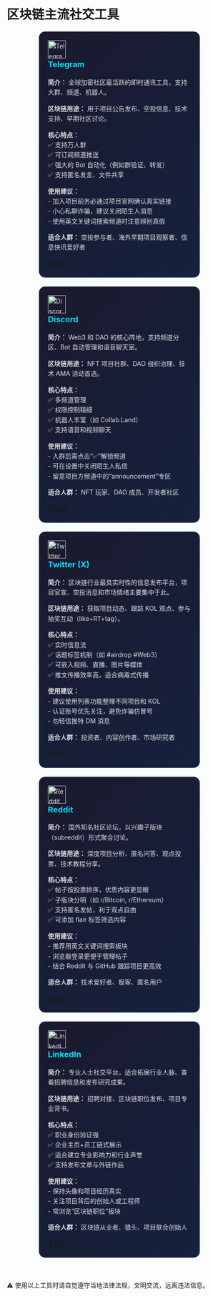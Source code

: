 # 区块链主流社交工具

<div class="social-cards-container">

<!-- Telegram -->
<div class="social-card">
  <img src="https://cdn-icons-png.flaticon.com/512/2111/2111646.png" alt="Telegram" width="40" />
  <h3>Telegram</h3>
  <p><strong>简介：</strong> 全球加密社区最活跃的即时通讯工具，支持大群、频道、机器人。</p>
  <p><strong>区块链用途：</strong> 用于项目公告发布、空投信息、技术支持、早期社区讨论。</p>
  <p><strong>核心特点：</strong><br>
    ✅ 支持万人群<br>
    ✅ 可订阅频道推送<br>
    ✅ 强大的 Bot 自动化（例如群验证、转发）<br>
    ✅ 支持匿名发言、文件共享
  </p>
  <p><strong>使用建议：</strong><br>
    - 加入项目前务必通过项目官网确认真实链接<br>
    - 小心私聊诈骗，建议关闭陌生人消息<br>
    - 使用英文关键词搜索频道时注意辨别真假
  </p>
  <p><strong>适合人群：</strong> 空投参与者、海外早期项目观察者、信息快讯爱好者</p>
  <a class="btn" href="https://telegram.org/" target="_blank">🔗 官网</a>
</div>

<!-- Discord -->
<div class="social-card">
  <img src="https://cdn-icons-png.flaticon.com/512/3670/3670157.png" alt="Discord" width="40" />
  <h3>Discord</h3>
  <p><strong>简介：</strong> Web3 和 DAO 的核心阵地，支持频道分区、Bot 自动管理和语音聊天室。</p>
  <p><strong>区块链用途：</strong> NFT 项目社群、DAO 组织治理、技术 AMA 活动首选。</p>
  <p><strong>核心特点：</strong><br>
    ✅ 多频道管理<br>
    ✅ 权限控制精细<br>
    ✅ 机器人丰富（如 Collab.Land）<br>
    ✅ 支持语音和视频聊天
  </p>
  <p><strong>使用建议：</strong><br>
    - 入群后需点击“✅”解锁频道<br>
    - 可在设置中关闭陌生人私信<br>
    - 留意项目方频道中的“announcement”专区
  </p>
  <p><strong>适合人群：</strong> NFT 玩家、DAO 成员、开发者社区</p>
   <a class="btn" href="https://discord.com/" target="_blank">🔗 官网</a>
</div>

<!-- Twitter -->
<div class="social-card">
  <img src="https://cdn-icons-png.flaticon.com/512/733/733579.png" alt="Twitter" width="40" />
  <h3>Twitter (X)</h3>
  <p><strong>简介：</strong> 区块链行业最具实时性的信息发布平台，项目官宣、空投消息和市场情绪主要集中于此。</p>
  <p><strong>区块链用途：</strong> 获取项目动态、跟踪 KOL 观点、参与抽奖互动（like+RT+tag）。</p>
  <p><strong>核心特点：</strong><br>
    ✅ 实时信息流<br>
    ✅ 话题标签机制（如 #airdrop #Web3）<br>
    ✅ 可嵌入视频、直播、图片等媒体<br>
    ✅ 推文传播效率高，适合病毒式传播
  </p>
  <p><strong>使用建议：</strong><br>
    - 建议使用列表功能整理不同项目和 KOL<br>
    - 认证账号优先关注，避免诈骗仿冒号<br>
    - 勿轻信推特 DM 消息
  </p>
  <p><strong>适合人群：</strong> 投资者、内容创作者、市场研究者</p>
   <a class="btn" href="https://x.com/" target="_blank">🔗 官网</a>
</div>

<!-- Reddit -->
<div class="social-card">
  <img src="https://cdn-icons-png.flaticon.com/512/2111/2111589.png" alt="Reddit" width="40" />
  <h3>Reddit</h3>
  <p><strong>简介：</strong> 国外知名社区论坛，以兴趣子版块（subreddit）形式聚合讨论。</p>
  <p><strong>区块链用途：</strong> 深度项目分析、匿名问答、观点投票、技术教程分享。</p>
  <p><strong>核心特点：</strong><br>
    ✅ 帖子按投票排序，优质内容更显眼<br>
    ✅ 子版块分明（如 r/Bitcoin, r/Ethereum）<br>
    ✅ 支持匿名发帖，利于观点自由<br>
    ✅ 可添加 flair 标签筛选内容
  </p>
  <p><strong>使用建议：</strong><br>
    - 推荐用英文关键词搜索板块<br>
    - 浏览器登录更便于管理帖子<br>
    - 结合 Reddit 与 GitHub 跟踪项目更高效
  </p>
  <p><strong>适合人群：</strong> 技术爱好者、极客、匿名用户</p>
   <a class="btn" href="https://www.reddit.com/" target="_blank">🔗 官网</a>
</div>

<!-- LinkedIn -->
<div class="social-card">
  <img src="https://cdn-icons-png.flaticon.com/512/145/145807.png" alt="LinkedIn" width="40" />
  <h3>LinkedIn</h3>
  <p><strong>简介：</strong> 专业人士社交平台，适合拓展行业人脉、查看招聘信息和发布研究成果。</p>
  <p><strong>区块链用途：</strong> 招聘对接、区块链职位发布、项目专业背书。</p>
  <p><strong>核心特点：</strong><br>
    ✅ 职业身份验证强<br>
    ✅ 企业主页+员工链式展示<br>
    ✅ 适合建立专业影响力和行业声誉<br>
    ✅ 支持发布文章与外链作品
  </p>
  <p><strong>使用建议：</strong><br>
    - 保持头像和项目经历真实<br>
    - 关注项目背后的创始人或工程师<br>
    - 常浏览“区块链职位”板块
  </p>
  <p><strong>适合人群：</strong> 区块链从业者、猎头、项目联合创始人</p>
   <a class="btn" href="https://www.linkedin.com/" target="_blank">🔗 官网</a>
</div>

</div>
<br/>
<br/>
<br/>
<!-- 公共提示 -->
<div class="social-warning">
  ⚠️ 使用以上工具时请自觉遵守当地法律法规，文明交流，远离违法信息。
</div>

<style>
.social-cards-container {
  display: flex;
  flex-wrap: wrap;
  gap: 20px;
  justify-content: center;
  margin-top: 20px;
}

.social-card {
  background: linear-gradient(135deg, #1a1a2e, #16213e);
  color: #e0e0e0;
  width: 320px;
  padding: 20px;
  border-radius: 14px;
  box-shadow: 0 0 20px rgba(0, 255, 255, 0.08);
  transition: transform 0.3s ease;
  font-size: 14px;
  line-height: 1.6;
}

.social-card:hover {
  transform: translateY(-8px);
  box-shadow: 0 0 30px rgba(0, 255, 255, 0.25);
}

.social-card h3 {
  margin-top: 0;
  margin-bottom: 10px;
  font-size: 18px;
  color: #00e0ff;
}
</style>
